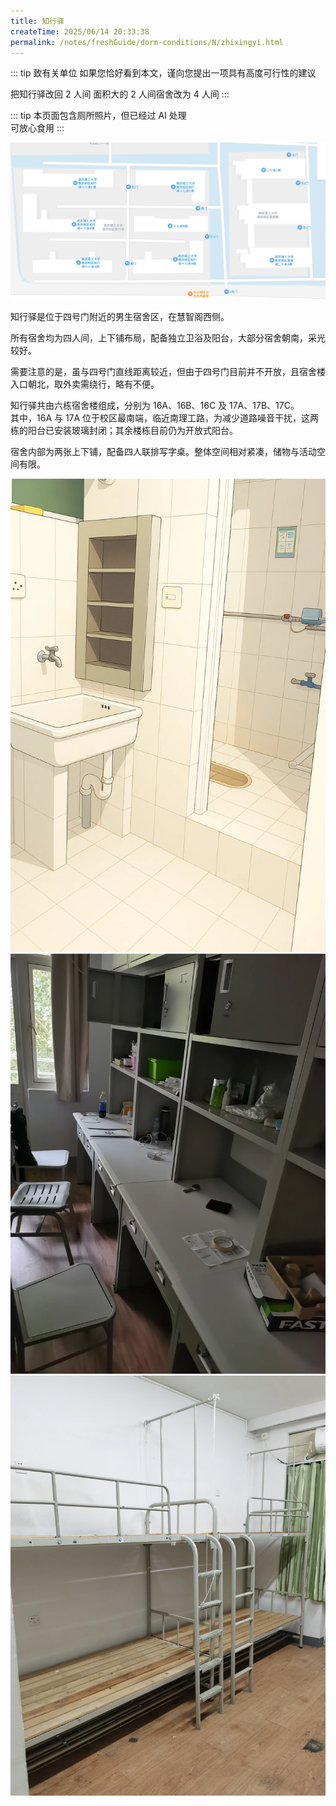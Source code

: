 ```yaml
---
title: 知行驿
createTime: 2025/06/14 20:33:38
permalink: /notes/freshGuide/dorm-conditions/N/zhixingyi.html
---
```



::: tip 致有关单位
如果您恰好看到本文，谨向您提出一项具有高度可行性的建议

把知行驿改回 2 人间
面积大的 2 人间宿舍改为 4 人间
:::

::: tip
本页面包含厕所照片，但已经过 AI 处理  
可放心食用
:::

![知行驿](../static/ZhiXingYi/1.png)

知行驿是位于四号门附近的男生宿舍区，在慧智阁西侧。

所有宿舍均为四人间，上下铺布局，配备独立卫浴及阳台，大部分宿舍朝南，采光较好。

需要注意的是，虽与四号门直线距离较近，但由于四号门目前并不开放，且宿舍楼入口朝北，取外卖需绕行，略有不便。

知行驿共由六栋宿舍楼组成，分别为 16A、16B、16C 及 17A、17B、17C。  
其中，16A 与 17A 位于校区最南端，临近南理工路，为减少道路噪音干扰，这两栋的阳台已安装玻璃封闭；其余楼栋目前仍为开放式阳台。

宿舍内部为两张上下铺，配备四人联排写字桌。整体空间相对紧凑，储物与活动空间有限。

![厕所](../static/ZhiXingYi/bathroom.webp)
![写字桌](../static/ZhiXingYi/table.webp)
![上床下铺](../static/ZhiXingYi/scxp.webp)